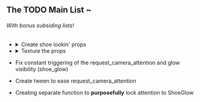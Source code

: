 ## The TODO Main List ~
###### With bonus subsiding lists!
- <details>
    <summary>Create shoe lookin' props</summary>

    - ~~Nail polish bottle~~
    - Rock
    - Dirty potato
    - Leaf
    - Pouch bag
    - Folded clothes
    </details>
- <details>
    <summary>Texture the props</summary>

    - Investigate procreate app (or other) 3D texturing capabilities
    - Export UV unwrap/advise the artist
    - Import UV unwrap back onto the props
    </details>
- Fix constant triggering of the request_camera_attention and glow visibility (shoe_glow)
- Create tween to ease request_camera_attention
- Creating separate function to **purposefully** lock attention to ShoeGlow